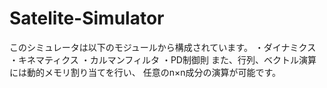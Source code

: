 # Satelite-Simulator
このシミュレータは以下のモジュールから構成されています。
・ダイナミクス
・キネマティクス
・カルマンフィルタ
・PD制御則
また、行列、ベクトル演算には動的メモリ割り当てを行い、
任意のn×n成分の演算が可能です。

